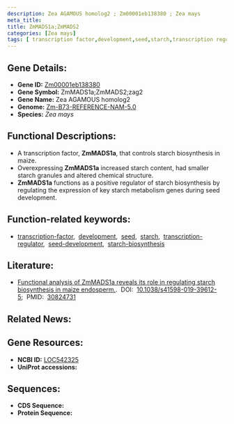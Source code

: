 ```yaml
---
description: Zea AGAMOUS homolog2 ; Zm00001eb138380 ; Zea mays
meta_title:
title: ZmMADS1a;ZmMADS2
categories: [Zea mays]
tags: [ transcription factor,development,seed,starch,transcription regulator,seed development,starch biosynthesis ]
---
```


## Gene Details:
- **Gene ID:**	[Zm00001eb138380](https://www.maizegdb.org/gene_center/gene/Zm00001eb138380)
- **Gene Symbol:** ZmMADS1a;ZmMADS2;zag2
- **Gene Name:** Zea AGAMOUS homolog2
- **Genome:** [Zm-B73-REFERENCE-NAM-5.0](https://www.maizegdb.org/genome/assembly/Zm-B73-REFERENCE-NAM-5.0)
- **Species:** *Zea mays*

## Functional Descriptions:
   - A transcription factor, **ZmMADS1a**, that controls starch biosynthesis in maize.
   - Overexpressing **ZmMADS1a** increased starch content, had smaller starch granules and altered chemical structure.
   - **ZmMADS1a** functions as a positive regulator of starch biosynthesis by regulating the expression of key starch metabolism genes during seed development.

## Function-related keywords:
- [transcription-factor](/tags/transcription-factor/),&nbsp;&nbsp;[development](/tags/development/),&nbsp;&nbsp;[seed](/tags/seed/),&nbsp;&nbsp;[starch](/tags/starch/),&nbsp;&nbsp;[transcription-regulator](/tags/transcription-regulator/),&nbsp;&nbsp;[seed-development](/tags/seed-development/),&nbsp;&nbsp;[starch-biosynthesis](/tags/starch-biosynthesis/)

## Literature:
   - [Functional analysis of ZmMADS1a reveals its role in regulating starch biosynthesis in maize endosperm.]( https://www.ncbi.nlm.nih.gov/pmc/articles/PMC6397188/).&nbsp;&nbsp;DOI:&nbsp;&nbsp;[10.1038/s41598-019-39612-5](https://www.ncbi.nlm.nih.gov/pmc/articles/PMC6397188/);&nbsp;&nbsp;PMID:&nbsp;&nbsp;[30824731](https://pubmed.ncbi.nlm.nih.gov/30824731/)

## Related News:

## Gene Resources:
- **NCBI ID:**  [LOC542325](https://www.ncbi.nlm.nih.gov/gene/?term=LOC542325)
- **UniProt accessions:** [](https://www.uniprot.org/uniprotkb//entry)



## Sequences:
- **CDS Sequence:**
- **Protein Sequence:**
